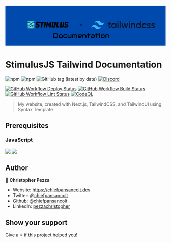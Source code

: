![Logo](/.github/Stimulus-tailwind%20Logo.png)

# StimulusJS Tailwind Documentation

![npm](https://img.shields.io/npm/v/stimulus-tailwind-components?logo=NPM&style=for-the-badge)
![npm](https://img.shields.io/npm/dm/stimulus-tailwind-components?logo=NPM&style=for-the-badge)
![GitHub tag (latest by date)](https://img.shields.io/github/v/tag/chiefpansancolt/stimulus-tailwind-components?label=Release&logo=github&style=for-the-badge)
[![Discord](https://img.shields.io/discord/450095227185659905?color=yellow&label=Discord&logo=discord&style=for-the-badge)](https://discord.gg/pBxGpfrmD4)

[![GitHub Workflow Deploy Status](https://img.shields.io/github/actions/workflow/status/chiefpansancolt/stimulus-tailwind.chiefpansancolt.dev/deploy.yml?label=Deploy&logo=github&style=flat-square)](https://github.com/chiefpansancolt/stimulus-tailwind.chiefpansancolt.dev/actions/workflows/deploy.yml)
[![GitHub Workflow Build Status](https://img.shields.io/github/actions/workflow/status/chiefpansancolt/stimulus-tailwind.chiefpansancolt.dev/build.yml?label=Build&logo=github&style=flat-square)](https://github.com/chiefpansancolt/stimulus-tailwind.chiefpansancolt.dev/actions/workflows/build.yml)
[![GitHub Workflow Lint Status](https://img.shields.io/github/actions/workflow/status/chiefpansancolt/stimulus-tailwind.chiefpansancolt.dev/lints.yml?label=Lints&logo=github&style=flat-square)](https://github.com/chiefpansancolt/stimulus-tailwind.chiefpansancolt.dev/actions/workflows/lints.yml)
[![CodeQL](https://github.com/chiefpansancolt/stimulus-tailwind.chiefpansancolt.dev/actions/workflows/github-code-scanning/codeql/badge.svg)](https://github.com/chiefpansancolt/stimulus-tailwind.chiefpansancolt.dev/actions/workflows/github-code-scanning/codeql)

> My website, created with Next.js, TailwindCSS, and TailwindUI using Syntax Template

## Prerequisites

### JavaScript

<p>
  <img src="https://img.shields.io/badge/node-18.x.x-blue.svg" />
  <img src="https://img.shields.io/badge/yarn-1.22.x-blue.svg" />
</p>

## Author

👤 **Christopher Pezza**

- Website: https://chiefpansancolt.dev
- Twitter: [@chiefpansancolt](https://twitter.com/chiefpansancolt)
- Github: [@chiefpansancolt](https://github.com/chiefpansancolt)
- LinkedIn: [pezzachristopher](https://linkedin.com/in/pezzachristopher)

## Show your support

Give a ⭐️ if this project helped you!
